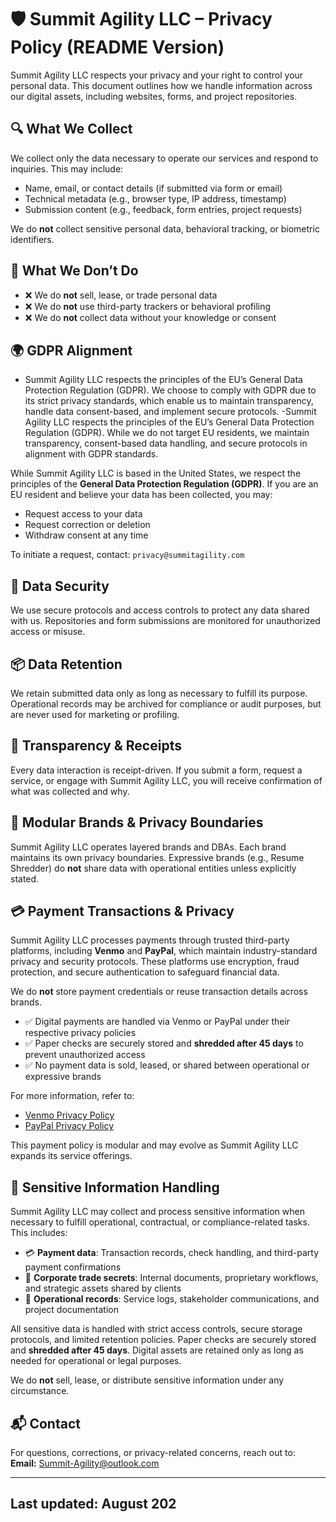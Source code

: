# 🛡️ Summit Agility LLC – Privacy Policy (README Version)

Summit Agility LLC respects your privacy and your right to control your personal data. This document outlines how we handle information across our digital assets, including websites, forms, and project repositories.

## 🔍 What We Collect

We collect only the data necessary to operate our services and respond to inquiries. This may include:

- Name, email, or contact details (if submitted via form or email)
- Technical metadata (e.g., browser type, IP address, timestamp)
- Submission content (e.g., feedback, form entries, project requests)

We do **not** collect sensitive personal data, behavioral tracking, or biometric identifiers.

## 🚫 What We Don’t Do

- ❌ We do **not** sell, lease, or trade personal data  
- ❌ We do **not** use third-party trackers or behavioral profiling  
- ❌ We do **not** collect data without your knowledge or consent

## 🌍 GDPR Alignment

- Summit Agility LLC respects the principles of the EU’s General Data Protection Regulation (GDPR). We choose to comply with GDPR due to its strict privacy standards, which enable us to maintain transparency, handle data consent-based, and implement secure protocols.
-Summit Agility LLC respects the principles of the EU’s General Data Protection Regulation (GDPR). While we do not target EU residents, we maintain transparency, consent-based data handling, and secure protocols in alignment with GDPR standards.

While Summit Agility LLC is based in the United States, we respect the principles of the **General Data Protection Regulation (GDPR)**. If you are an EU resident and believe your data has been collected, you may:

- Request access to your data  
- Request correction or deletion  
- Withdraw consent at any time

To initiate a request, contact: `privacy@summitagility.com`

## 🔐 Data Security

We use secure protocols and access controls to protect any data shared with us. Repositories and form submissions are monitored for unauthorized access or misuse.

## 📦 Data Retention

We retain submitted data only as long as necessary to fulfill its purpose. Operational records may be archived for compliance or audit purposes, but are never used for marketing or profiling.

## 🧾 Transparency & Receipts

Every data interaction is receipt-driven. If you submit a form, request a service, or engage with Summit Agility LLC, you will receive confirmation of what was collected and why.

## 🧩 Modular Brands & Privacy Boundaries

Summit Agility LLC operates layered brands and DBAs. Each brand maintains its own privacy boundaries. Expressive brands (e.g., Resume Shredder) do **not** share data with operational entities unless explicitly stated.

## 💳 Payment Transactions & Privacy

Summit Agility LLC processes payments through trusted third-party platforms, including **Venmo** and **PayPal**, which maintain industry-standard privacy and security protocols. These platforms use encryption, fraud protection, and secure authentication to safeguard financial data.

We do **not** store payment credentials or reuse transaction details across brands.

- ✅ Digital payments are handled via Venmo or PayPal under their respective privacy policies  
- ✅ Paper checks are securely stored and **shredded after 45 days** to prevent unauthorized access  
- ✅ No payment data is sold, leased, or shared between operational or expressive brands

For more information, refer to:  

- [Venmo Privacy Policy](https://venmo.com/legal/us-privacy-policy/)  
- [PayPal Privacy Policy](https://www.paypal.com/us/legalhub/paypal/privacy-full)

This payment policy is modular and may evolve as Summit Agility LLC expands its service offerings.

## 🔐 Sensitive Information Handling

Summit Agility LLC may collect and process sensitive information when necessary to fulfill operational, contractual, or compliance-related tasks. This includes:

- 💳 **Payment data**: Transaction records, check handling, and third-party payment confirmations  
- 🧠 **Corporate trade secrets**: Internal documents, proprietary workflows, and strategic assets shared by clients  
- 📁 **Operational records**: Service logs, stakeholder communications, and project documentation

All sensitive data is handled with strict access controls, secure storage protocols, and limited retention policies. Paper checks are securely stored and **shredded after 45 days**. Digital assets are retained only as long as needed for operational or legal purposes.

We do **not** sell, lease, or distribute sensitive information under any circumstance.

## 📬 Contact

For questions, corrections, or privacy-related concerns, reach out to:  
**Email:** [Summit-Agility@outlook.com](mailto:Summit-Agility@outlook.com)  

---

## Last updated: August 202
